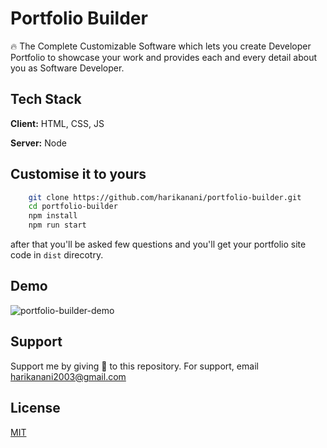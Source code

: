 # Portfolio Builder

🔥 The Complete Customizable Software which lets you create Developer Portfolio to showcase your work and provides each and every detail about you as Software Developer.

## Tech Stack

**Client:** HTML, CSS, JS

**Server:** Node

## Customise it to yours

```bash
    git clone https://github.com/harikanani/portfolio-builder.git
    cd portfolio-builder
    npm install
    npm run start
```

after that you'll be asked few questions and you'll get your portfolio site code in `dist` direcotry.

## Demo

![portfolio-builder-demo](https://user-images.githubusercontent.com/54361799/133764951-4e93943b-41ad-4a7d-969c-3e5a7ca122e0.gif)

## Support

Support me by giving 🌟 to this repository.
For support, email harikanani2003@gmail.com

## License

[MIT](https://choosealicense.com/licenses/mit/)
